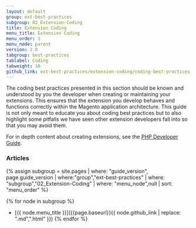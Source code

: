 ```yaml
---
layout: default
group: ext-best-practices
subgroup: 02_Extension-Coding
title: Extension Coding
menu_title: Extension Coding
menu_order: 1
menu_node: parent
version: 2.0
tabgroup: best-practices
tablabel: Coding
tabweight: 10
github_link: ext-best-practices/extension-coding/coding-best-practices.md
---
```


The coding best practices presented in this section should be known and understood by you the developer when creating or maintaining your extensions. This ensures that the extension you develop behaves and functions correctly within the Magento application architecture. This guide is not only meant to educate you about coding best practices but to also highlight some pitfalls we have seen other extension developers fall into so that you may avoid them.

For in depth content about creating extensions, see the [PHP Developer Guide]({{page.baseurl}}extension-dev-guide/bk-extension-dev-guide.html).

### Articles

{% assign subgroup = site.pages | where: "guide_version", page.guide_version | where:"group","ext-best-practices" | where: "subgroup","02_Extension-Coding" | where: "menu_node",null | sort: "menu_order" %}

{% for node in subgroup %}
*  [{{ node.menu_title }}]({{page.baseurl}}{{ node.github_link | replace: ".md",".html" }})
{% endfor %}
